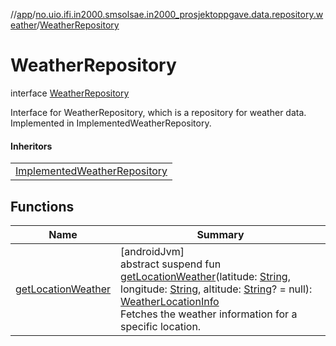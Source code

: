 //[app](../../../index.md)/[no.uio.ifi.in2000.smsolsae.in2000_prosjektoppgave.data.repository.weather](../index.md)/[WeatherRepository](index.md)

# WeatherRepository

interface [WeatherRepository](index.md)

Interface for WeatherRepository, which is a repository for weather data. Implemented in ImplementedWeatherRepository.

#### Inheritors

| |
|---|
| [ImplementedWeatherRepository](../-implemented-weather-repository/index.md) |

## Functions

| Name | Summary |
|---|---|
| [getLocationWeather](get-location-weather.md) | [androidJvm]<br>abstract suspend fun [getLocationWeather](get-location-weather.md)(latitude: [String](https://kotlinlang.org/api/latest/jvm/stdlib/kotlin/-string/index.html), longitude: [String](https://kotlinlang.org/api/latest/jvm/stdlib/kotlin/-string/index.html), altitude: [String](https://kotlinlang.org/api/latest/jvm/stdlib/kotlin/-string/index.html)? = null): [WeatherLocationInfo](../../no.uio.ifi.in2000.smsolsae.in2000_prosjektoppgave.ui.ui_state/-weather-location-info/index.md)<br>Fetches the weather information for a specific location. |
